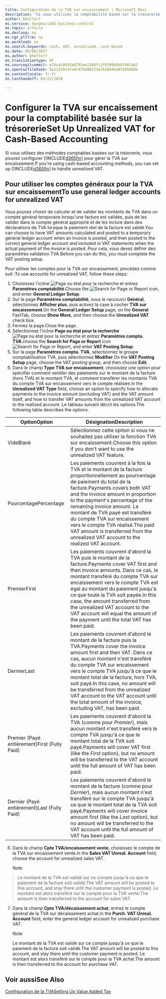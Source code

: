 ```yaml
---
title: Configuration de la TVA sur encaissement | Microsoft Docs
description: "Si vous utilisez la comptabilité basée sur la trésorerie, vous pouvez spécifier comment gérer la TVA sur encaissement pour les ventes et les achats."
author: bholtorf
ms.service: dynamics365-business-central
ms.topic: article
ms.devlang: na
ms.tgt_pltfrm: na
ms.workload: na
ms.search.keywords: cash, VAT, unrealized, cash-based
ms.date: 09/08/2017
ms.author: bholtorf
ms.translationtype: HT
ms.sourcegitcommit: e7dcdc0935a8793ae226dfc2f9709b5b8f487a62
ms.openlocfilehash: 5e21330cd7adc97da9023da7b18944a9f0450b8e
ms.contentlocale: fr-fr
ms.lasthandoff: 03/22/2018

---
```


# <a name="set-up-unrealized-vat-for-cash-based-accounting"></a><span data-ttu-id="7a4e7-103">Configurer la TVA sur encaissement pour la comptabilité basée sur la trésorerie</span><span class="sxs-lookup"><span data-stu-id="7a4e7-103">Set Up Unrealized VAT for Cash-Based Accounting</span></span>
<span data-ttu-id="7a4e7-104">Si vous utilisez des méthodes comptables basées sur la trésorerie, vous pouvez configurer [!INCLUDE[d365fin](includes/d365fin_md.md)] pour gérer la TVA sur encaissement.</span><span class="sxs-lookup"><span data-stu-id="7a4e7-104">If you're using cash-based accounting methods, you can set up [!INCLUDE[d365fin](includes/d365fin_md.md)] to handle unrealized VAT.</span></span>

## <a name="to-use-general-ledger-accounts-for-unrealized-vat"></a><span data-ttu-id="7a4e7-105">Pour utiliser les comptes généraux pour la TVA sur encaissement</span><span class="sxs-lookup"><span data-stu-id="7a4e7-105">To use general ledger accounts for unrealized VAT</span></span>
<span data-ttu-id="7a4e7-106">Vous pouvez choisir de calculer et de valider les montants de TVA dans un compte général temporaire lorsqu'une facture est validée, puis de les valider dans le compte général approprié et de les inclure dans des déclarations de TVA lorsque le paiement réel de la facture est validé.</span><span class="sxs-lookup"><span data-stu-id="7a4e7-106">You can choose to have VAT amounts calculated and posted to a temporary general ledger account when an invoice is posted, and then posted to the correct general ledger account and included in VAT statements when the actual payment of the invoice is posted.</span></span> <span data-ttu-id="7a4e7-107">Pour cela, vous devez définir des paramètres validation TVA.</span><span class="sxs-lookup"><span data-stu-id="7a4e7-107">Before you can do this, you must complete the VAT posting setup.</span></span>

<span data-ttu-id="7a4e7-108">Pour utiliser les comptes pour la TVA sur encaissement, procédez comme suit :</span><span class="sxs-lookup"><span data-stu-id="7a4e7-108">To use accounts for unrealized VAT, follow these steps:</span></span>
1. <span data-ttu-id="7a4e7-109">Choisissez l'icône ![Page ou état pour la recherche](media/ui-search/search_small.png "icône Page ou état pour la recherche") et entrez **Paramètres comptabilité**.</span><span class="sxs-lookup"><span data-stu-id="7a4e7-109">Choose the ![Search for Page or Report](media/ui-search/search_small.png "Search for Page or Report icon") icon, and enter **General Ledger Setup**.</span></span>
2. <span data-ttu-id="7a4e7-110">Sur la page **Paramètres comptabilité**, sous le raccourci **Général**, sélectionnez **Afficher plus**, puis activez la case à cocher **TVA sur encaissement**.</span><span class="sxs-lookup"><span data-stu-id="7a4e7-110">On the **General Ledger Setup** page, on the **General** FastTab, choose **Show More**, and then choose the **Unrealized VAT** check box.</span></span>
3. <span data-ttu-id="7a4e7-111">Fermez la page.</span><span class="sxs-lookup"><span data-stu-id="7a4e7-111">Close the page.</span></span>
4. <span data-ttu-id="7a4e7-112">Sélectionnez l'icône **Page ou état pour la recherche** ![Page ou état pour la recherche](media/ui-search/search_small.png "Icône Page ou état pour la recherche") et entrez **Paramètres compta. TVA**.</span><span class="sxs-lookup"><span data-stu-id="7a4e7-112">choose the **Search for Page or Report** icon ![Search for Page or Report](media/ui-search/search_small.png "Search for Page or Report icon"), and enter **VAT Posting Setup**.</span></span>
5. <span data-ttu-id="7a4e7-113">Sur la page **Paramètres compta. TVA**, sélectionnez le groupe comptabilisation TVA, puis sélectionnez **Modifier**.</span><span class="sxs-lookup"><span data-stu-id="7a4e7-113">On the **VAT Posting Setup** page, choose the VAT posting group, and then choose **Edit**.</span></span>
6. <span data-ttu-id="7a4e7-114">Dans le champ **Type TVA sur encaissement**, choisissez une option pour spécifier comment ventiler des paiements sur le montant de la facture (hors TVA) et le montant TVA, et comment transférer les montants TVA du compte TVA sur encaissement vers le compte réalisée.</span><span class="sxs-lookup"><span data-stu-id="7a4e7-114">In the **Unrealized VAT Type** field, choose an option to specify how to allocate payments to the invoice amount (excluding VAT) and the VAT amount itself, and how to transfer VAT amounts from the unrealized VAT account to the realized account.</span></span> <span data-ttu-id="7a4e7-115">Le tableau suivant décrit les options.</span><span class="sxs-lookup"><span data-stu-id="7a4e7-115">The following table describes the options.</span></span>

| <span data-ttu-id="7a4e7-116">Option</span><span class="sxs-lookup"><span data-stu-id="7a4e7-116">Option</span></span> | <span data-ttu-id="7a4e7-117">Désignation</span><span class="sxs-lookup"><span data-stu-id="7a4e7-117">Description</span></span> |
| --- | --- |
| <span data-ttu-id="7a4e7-118">Vide</span><span class="sxs-lookup"><span data-stu-id="7a4e7-118">Blank</span></span> | <span data-ttu-id="7a4e7-119">Sélectionnez cette option si vous ne souhaitez pas utiliser la fonction TVA sur encaissement.</span><span class="sxs-lookup"><span data-stu-id="7a4e7-119">Choose this option if you don't want to use the unrealized VAT feature.</span></span> |
| <span data-ttu-id="7a4e7-120">Pourcentage</span><span class="sxs-lookup"><span data-stu-id="7a4e7-120">Percentage</span></span> | <span data-ttu-id="7a4e7-121">Les paiements couvrent à la fois la TVA et le montant de la facture proportionnellement au pourcentage de paiement du total de la facture.</span><span class="sxs-lookup"><span data-stu-id="7a4e7-121">Payments covers both VAT and the invoice amount in proportion to the payment's percentage of the remaining invoice amount.</span></span> <span data-ttu-id="7a4e7-122">Le montant de TVA payé est transféré du compte TVA sur encaissement vers le compte TVA réalisé.</span><span class="sxs-lookup"><span data-stu-id="7a4e7-122">The paid VAT amount is transferred from the unrealized VAT account to the realized VAT account.</span></span> |
| <span data-ttu-id="7a4e7-123">Premier</span><span class="sxs-lookup"><span data-stu-id="7a4e7-123">First</span></span> | <span data-ttu-id="7a4e7-124">Les paiements couvrent d'abord la TVA puis le montant de la facture.</span><span class="sxs-lookup"><span data-stu-id="7a4e7-124">Payments cover VAT first and then invoice amounts.</span></span> <span data-ttu-id="7a4e7-125">Dans ce cas, le montant transféré du compte TVA sur encaissement vers le compte TVA est égal au montant du paiement jusqu'à ce que toute la TVA soit payée.</span><span class="sxs-lookup"><span data-stu-id="7a4e7-125">In this case, the amount transferred from the unrealized VAT account to the VAT account will equal the amount of the payment until the total VAT has been paid.</span></span> |
| <span data-ttu-id="7a4e7-126">Dernier</span><span class="sxs-lookup"><span data-stu-id="7a4e7-126">Last</span></span> | <span data-ttu-id="7a4e7-127">Les paiements couvrent d'abord le montant de la facture puis la TVA.</span><span class="sxs-lookup"><span data-stu-id="7a4e7-127">Payments cover the invoice amount first and then VAT.</span></span> <span data-ttu-id="7a4e7-128">Dans ce cas, aucun montant n'est transféré du compte TVA sur encaissement vers le compte TVA jusqu'à ce que le montant total de la facture, hors TVA, soit payé.</span><span class="sxs-lookup"><span data-stu-id="7a4e7-128">In this case, no amount will be transferred from the unrealized VAT account to the VAT account until the total amount of the invoice, excluding VAT, has been paid.</span></span> |
| <span data-ttu-id="7a4e7-129">Premier (Payé entièrement)</span><span class="sxs-lookup"><span data-stu-id="7a4e7-129">First (Fully Paid)</span></span> | <span data-ttu-id="7a4e7-130">Les paiements couvrent d'abord la TVA (comme pour _Premier_), mais aucun montant n'est transféré vers le compte TVA jusqu'à ce que le montant total de la TVA soit payé.</span><span class="sxs-lookup"><span data-stu-id="7a4e7-130">Payments will cover VAT first (like the _First_ option), but no amount will be transferred to the VAT account until the full amount of VAT has been paid.</span></span> |
| <span data-ttu-id="7a4e7-131">Dernier (Payé entièrement)</span><span class="sxs-lookup"><span data-stu-id="7a4e7-131">Last (Fully Paid)</span></span> | <span data-ttu-id="7a4e7-132">Les paiements couvrent d'abord le montant de la facture (comme pour _Dernier_), mais aucun montant n'est transféré sur le compte TVA jusqu'à ce que le montant total de la TVA soit payé.</span><span class="sxs-lookup"><span data-stu-id="7a4e7-132">Payments will cover invoice amount first (like the _Last_ option), but no amount will be transferred to the VAT account until the full amount of VAT has been paid.</span></span> |

6. <span data-ttu-id="7a4e7-133">Dans le champ **Cpte TVA/encaissement vente**, choisissez le compte de la TVA sur encaissement vente.</span><span class="sxs-lookup"><span data-stu-id="7a4e7-133">In the **Sales VAT Unreal. Account** field, choose the account for unrealized sales VAT.</span></span>

    > [!NOTE]  
>   <span data-ttu-id="7a4e7-134">Le montant de la TVA est validé sur ce compte jusqu'à ce que le paiement de la facture soit validé.</span><span class="sxs-lookup"><span data-stu-id="7a4e7-134">The VAT amount will be posted to this account, and stay there until the customer payment is posted.</span></span> <span data-ttu-id="7a4e7-135">Le montant est alors transféré sur le compte pour la TVA vente.</span><span class="sxs-lookup"><span data-stu-id="7a4e7-135">The amount is then transferred to the account for sales VAT.</span></span>
7. <span data-ttu-id="7a4e7-136">Dans le champ **Cpte TVA/décaissement achat**, entrez le compte général de la TVA sur décaissement achat.</span><span class="sxs-lookup"><span data-stu-id="7a4e7-136">In the **Purch. VAT Unreal. Account** field, enter the general ledger account for unrealized purchase VAT.</span></span>

    > [!NOTE]  
    >   <span data-ttu-id="7a4e7-137">Le montant de la TVA est validé sur ce compte jusqu'à ce que le paiement de la facture soit validé.</span><span class="sxs-lookup"><span data-stu-id="7a4e7-137">The VAT amount will be posted to this account, and stay there until the customer payment is posted.</span></span> <span data-ttu-id="7a4e7-138">Le montant est alors transféré sur le compte pour la TVA achat.</span><span class="sxs-lookup"><span data-stu-id="7a4e7-138">The amount is then transferred to the account for purchase VAT.</span></span>

## <a name="see-also"></a><span data-ttu-id="7a4e7-139">Voir aussi</span><span class="sxs-lookup"><span data-stu-id="7a4e7-139">See Also</span></span>
[<span data-ttu-id="7a4e7-140">Configuration de la TVA</span><span class="sxs-lookup"><span data-stu-id="7a4e7-140">Setting Up Value Added Tax</span></span>](finance-setup-vat.md)

